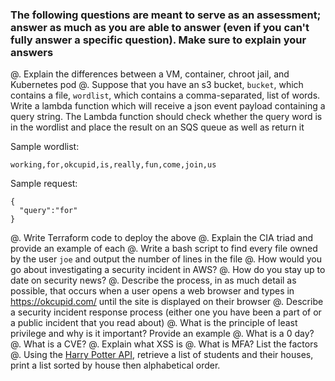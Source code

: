 ### The following questions are meant to serve as an assessment; answer as much as you are able to answer (even if you can't fully answer a specific question). Make sure to explain your answers
@. Explain the differences between a VM, container, chroot jail, and Kubernetes pod
@. Suppose that you have an s3 bucket, `bucket`, which contains a file, `wordlist`, which contains a comma-separated, list of words. Write a lambda function which will receive a json event payload containing a query string. The Lambda function should check whether the query word is in the wordlist and place the result on an SQS queue as well as return it

 Sample wordlist:
 ```
 working,for,okcupid,is,really,fun,come,join,us
 ```

 Sample request:
 ```
 {
   "query":"for"
 }
 ```

@. Write Terraform code to deploy the above
@. Explain the CIA triad and provide an example of each
@. Write a bash script to find every file owned by the user `joe` and output the number of lines in the file
@. How would you go about investigating a security incident in AWS?
@. How do you stay up to date on security news?
@. Describe the process, in as much detail as possible, that occurs when a user opens a web browser and types in https://okcupid.com/ until the site is displayed on their browser
@. Describe a security incident response process (either one you have been a part of or a public incident that you read about)
@. What is the principle of least privilege and why is it important? Provide an example
@. What is a 0 day?
@. What is a CVE?
@. Explain what XSS is
@. What is MFA? List the factors
@. Using the [Harry Potter API](https://hp-api.herokuapp.com/), retrieve a list of students and their houses, print a list sorted by house then alphabetical order.
